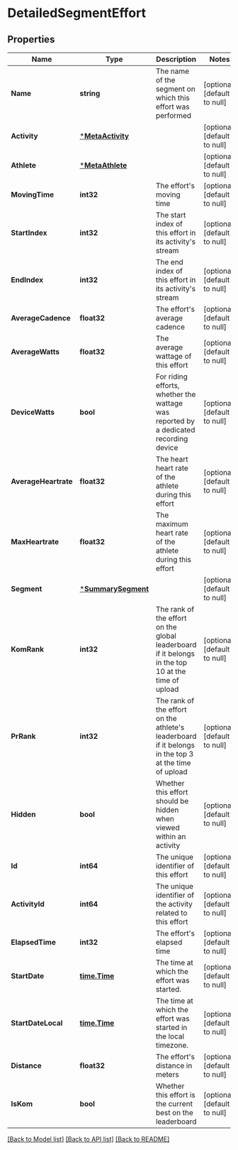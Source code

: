 # DetailedSegmentEffort

## Properties
Name | Type | Description | Notes
------------ | ------------- | ------------- | -------------
**Name** | **string** | The name of the segment on which this effort was performed | [optional] [default to null]
**Activity** | [***MetaActivity**](MetaActivity.md) |  | [optional] [default to null]
**Athlete** | [***MetaAthlete**](MetaAthlete.md) |  | [optional] [default to null]
**MovingTime** | **int32** | The effort&#x27;s moving time | [optional] [default to null]
**StartIndex** | **int32** | The start index of this effort in its activity&#x27;s stream | [optional] [default to null]
**EndIndex** | **int32** | The end index of this effort in its activity&#x27;s stream | [optional] [default to null]
**AverageCadence** | **float32** | The effort&#x27;s average cadence | [optional] [default to null]
**AverageWatts** | **float32** | The average wattage of this effort | [optional] [default to null]
**DeviceWatts** | **bool** | For riding efforts, whether the wattage was reported by a dedicated recording device | [optional] [default to null]
**AverageHeartrate** | **float32** | The heart heart rate of the athlete during this effort | [optional] [default to null]
**MaxHeartrate** | **float32** | The maximum heart rate of the athlete during this effort | [optional] [default to null]
**Segment** | [***SummarySegment**](SummarySegment.md) |  | [optional] [default to null]
**KomRank** | **int32** | The rank of the effort on the global leaderboard if it belongs in the top 10 at the time of upload | [optional] [default to null]
**PrRank** | **int32** | The rank of the effort on the athlete&#x27;s leaderboard if it belongs in the top 3 at the time of upload | [optional] [default to null]
**Hidden** | **bool** | Whether this effort should be hidden when viewed within an activity | [optional] [default to null]
**Id** | **int64** | The unique identifier of this effort | [optional] [default to null]
**ActivityId** | **int64** | The unique identifier of the activity related to this effort | [optional] [default to null]
**ElapsedTime** | **int32** | The effort&#x27;s elapsed time | [optional] [default to null]
**StartDate** | [**time.Time**](time.Time.md) | The time at which the effort was started. | [optional] [default to null]
**StartDateLocal** | [**time.Time**](time.Time.md) | The time at which the effort was started in the local timezone. | [optional] [default to null]
**Distance** | **float32** | The effort&#x27;s distance in meters | [optional] [default to null]
**IsKom** | **bool** | Whether this effort is the current best on the leaderboard | [optional] [default to null]

[[Back to Model list]](../README.md#documentation-for-models) [[Back to API list]](../README.md#documentation-for-api-endpoints) [[Back to README]](../README.md)

